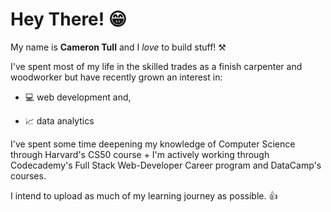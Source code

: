 # Hey There! 😁

My name is **Cameron Tull** and I *love* to build stuff! ⚒️ 

I've spent most of my life in the skilled trades as a finish carpenter and woodworker but have recently grown an interest in: 
- 💻 web development and, 
+ 📈 data analytics 

I've spent some time deepening my knowledge of Computer Science through Harvard's CS50 course + I'm actively working through Codecademy's Full Stack Web-Developer Career program and DataCamp's courses. 

I intend to upload as much of my learning journey as possible. 👍 


